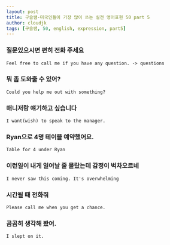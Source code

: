 ```yaml
---
layout: post
title: 구슬쌤-미국인들이 가장 많이 쓰는 실전 영어표현 50 part 5
author: cloudjk
tags: [구슬쌤, 50, english, expression, part5]
---
```


### 질문있으시면 편히 전화 주세요

    Feel free to call me if you have any question. -> questions

### 뭐 좀 도와줄 수 있어?

    Could you help me out with something?

### 매니저랑 얘기하고 싶습니다

    I want(wish) to speak to the manager.

### Ryan으로 4명 테이블 예약했어요.

    Table for 4 under Ryan

### 이런일이 내게 일어날 줄 몰랐는데 감정이 벅차오르네

    I never saw this coming. It's overwhelming

### 시간될 때 전화줘

    Please call me when you get a chance.

### 곰곰히 생각해 봤어.

    I slept on it.